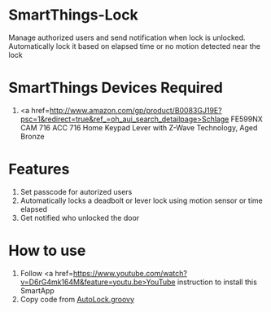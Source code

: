 # SmartThings-Lock
Manage authorized users and send notification when lock is unlocked. Automatically lock it based on elapsed time or no motion detected near the lock

# SmartThings Devices Required
1. <a href=http://www.amazon.com/gp/product/B0083GJ19E?psc=1&redirect=true&ref_=oh_aui_search_detailpage>Schlage FE599NX CAM 716 ACC 716 Home Keypad Lever with Z-Wave Technology, Aged Bronze</a>

# Features
1. Set passcode for autorized users
2. Automatically locks a deadbolt or lever lock using motion sensor or time elapsed
3. Get notified who unlocked the door

# How to use
1. Follow <a href=https://www.youtube.com/watch?v=D6rG4mk164M&feature=youtu.be>YouTube</a> instruction to install this SmartApp
2. Copy code from <a href=https://github.com/vvbox/SmartThings/blob/master/HumidityControl.groovy>AutoLock.groovy</a>

